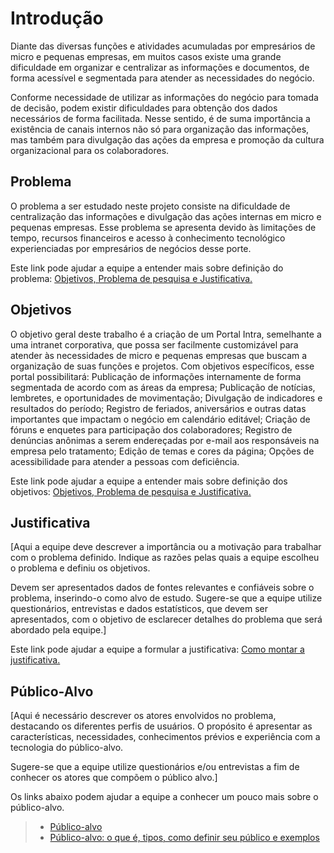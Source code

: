 # Introdução

Diante das diversas funções e atividades acumuladas por empresários de micro e pequenas empresas, em muitos casos existe uma grande dificuldade em organizar e centralizar as informações e documentos, de forma acessível e segmentada para atender as necessidades do negócio.

Conforme necessidade de utilizar as informações do negócio para tomada de decisão, podem existir dificuldades para obtenção dos dados necessários de forma facilitada. Nesse sentido, é de suma importância a existência de canais internos não só para organização das informações, mas também para divulgação das ações da empresa e promoção da cultura organizacional para os colaboradores.

## Problema
O problema a ser estudado neste projeto consiste na dificuldade de centralização das informações e divulgação das ações internas em micro e pequenas empresas. Esse problema se apresenta devido às limitações de tempo, recursos financeiros e acesso à conhecimento tecnológico experienciadas por empresários de negócios desse porte.

Este link pode ajudar a equipe a entender mais sobre definição do problema: [Objetivos, Problema de pesquisa e Justificativa.](https://medium.com/@versioparole/objetivos-problema-de-pesquisa-e-justificativa-c98c8233b9c3)


## Objetivos

O objetivo geral deste trabalho é a criação de um Portal Intra, semelhante a uma intranet 
corporativa, que possa ser facilmente customizável para atender às necessidades de micro e 
pequenas empresas que buscam a organização de suas funções e projetos. 
Com objetivos específicos, esse portal possibilitará:
 Publicação de informações internamente de forma segmentada de acordo com as 
áreas da empresa;
 Publicação de notícias, lembretes, e oportunidades de movimentação;
 Divulgação de indicadores e resultados do período;
 Registro de feriados, aniversários e outras datas importantes que impactam o negócio 
em calendário editável;
 Criação de fóruns e enquetes para participação dos colaboradores;
 Registro de denúncias anônimas a serem endereçadas por e-mail aos responsáveis 
na empresa pelo tratamento;
 Edição de temas e cores da página;
Opções de acessibilidade para atender a pessoas com deficiência.

 
Este link pode ajudar a equipe a entender mais sobre definição dos objetivos: [Objetivos, Problema de pesquisa e Justificativa.](https://medium.com/@versioparole/objetivos-problema-de-pesquisa-e-justificativa-c98c8233b9c3)

## Justificativa

[Aqui a equipe deve descrever a importância ou a motivação para trabalhar com o problema definido. Indique as razões pelas quais a equipe escolheu o problema e definiu os objetivos.

Devem ser apresentados dados de fontes relevantes e confiáveis sobre o problema, inserindo-o como alvo de estudo. Sugere-se que a equipe utilize questionários, entrevistas e dados estatísticos, que devem ser apresentados, com o objetivo de esclarecer detalhes do problema que será abordado pela equipe.]

Este link pode ajudar a equipe a formular a justificativa: [Como montar a justificativa.](https://guiadamonografia.com.br/como-montar-justificativa-do-tcc/)

## Público-Alvo

[Aqui é necessário descrever os atores envolvidos no problema, destacando os diferentes perfis de usuários. O propósito é apresentar as características, necessidades, conhecimentos prévios e experiência com a tecnologia do público-alvo.

Sugere-se que a equipe utilize questionários e/ou entrevistas a fim de conhecer os atores que compõem o público alvo.]

Os links abaixo podem ajudar a equipe a conhecer um pouco mais sobre o público-alvo. 

> - [Público-alvo](https://blog.hotmart.com/pt-br/publico-alvo/)
> - [Público-alvo: o que é, tipos, como definir seu público e exemplos](https://klickpages.com.br/blog/publico-alvo-o-que-e/)

